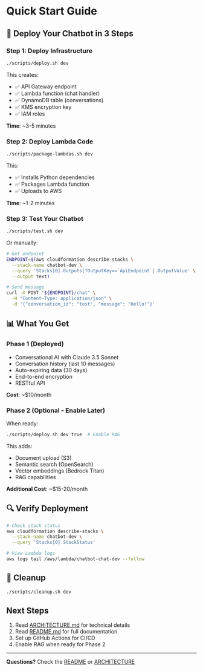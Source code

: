 # Quick Start Guide

## 🚀 Deploy Your Chatbot in 3 Steps

### Step 1: Deploy Infrastructure

```bash
./scripts/deploy.sh dev
```

This creates:
- ✅ API Gateway endpoint
- ✅ Lambda function (chat handler)
- ✅ DynamoDB table (conversations)
- ✅ KMS encryption key
- ✅ IAM roles

**Time**: ~3-5 minutes

### Step 2: Deploy Lambda Code

```bash
./scripts/package-lambdas.sh dev
```

This:
- ✅ Installs Python dependencies
- ✅ Packages Lambda function
- ✅ Uploads to AWS

**Time**: ~1-2 minutes

### Step 3: Test Your Chatbot

```bash
./scripts/test.sh dev
```

Or manually:

```bash
# Get endpoint
ENDPOINT=$(aws cloudformation describe-stacks \
  --stack-name chatbot-dev \
  --query 'Stacks[0].Outputs[?OutputKey==`ApiEndpoint`].OutputValue' \
  --output text)

# Send message
curl -X POST "${ENDPOINT}/chat" \
  -H "Content-Type: application/json" \
  -d '{"conversation_id": "test", "message": "Hello!"}'
```

## 📊 What You Get

### Phase 1 (Deployed)
- Conversational AI with Claude 3.5 Sonnet
- Conversation history (last 10 messages)
- Auto-expiring data (30 days)
- End-to-end encryption
- RESTful API

**Cost**: ~$10/month

### Phase 2 (Optional - Enable Later)

When ready:

```bash
./scripts/deploy.sh dev true  # Enable RAG
```

This adds:
- Document upload (S3)
- Semantic search (OpenSearch)
- Vector embeddings (Bedrock Titan)
- RAG capabilities

**Additional Cost**: ~$15-20/month

## 🔍 Verify Deployment

```bash
# Check stack status
aws cloudformation describe-stacks \
  --stack-name chatbot-dev \
  --query 'Stacks[0].StackStatus'

# View Lambda logs
aws logs tail /aws/lambda/chatbot-chat-dev --follow
```

## 🧹 Cleanup

```bash
./scripts/cleanup.sh dev
```

## Next Steps

1. Read [ARCHITECTURE.md](ARCHITECTURE.md) for technical details
2. Read [README.md](README.md) for full documentation
3. Set up GitHub Actions for CI/CD
4. Enable RAG when ready for Phase 2

---

**Questions?** Check the [README](README.md) or [ARCHITECTURE](ARCHITECTURE.md)
